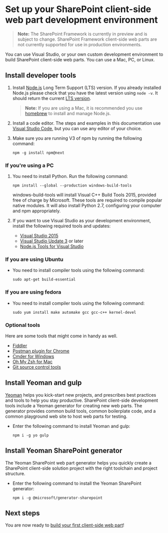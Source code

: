 # Set up your SharePoint client-side web part development environment

>**Note:** The SharePoint Framework is currently in preview and is subject to change. SharePoint Framework client-side web parts are not currently supported for use in production environments.

You can use Visual Studio, or your own custom development environment to build SharePoint client-side web parts. You can use a Mac, PC, or Linux.

## Install developer tools

1. Install [Node.js](https://nodejs.org/en/) Long Term Support (LTS) version. If you already installed Node.js please check that you have the latest version using `node -v`. It should return the current [LTS version](https://nodejs.org/en/download/). 
	>**Note:** If you are using a Mac, it is recommended you use [homebrew](http://brew.sh/) to install and manage Node.js. 
	
2. Install a code editor. The steps and examples in this documentation use [Visual Studio Code](https://code.visualstudio.com/), but you can use any editor of your choice. 

3. Make sure you are running V3 of npm by running the following command:
	
	```npm -g install npm@next```

### If you're using a PC

1. You need to install Python. Run the following command:
	
	```npm install --global --production windows-build-tools```
	
	windows-build-tools will install Visual C++ Build Tools 2015, provided free of charge by Microsoft. These tools are required to compile popular native modules. It will also install Python 2.7, configuring your computer and npm appropriately. 
	
2. If you want to use Visual Studio as your development environment, install the following required tools and updates:
	* [Visual Studio 2015](https://go.microsoft.com/fwlink/?LinkId=691978&clcid=0x409)
	* [Visual Studio Update 3](https://www.visualstudio.com/en-us/news/releasenotes/vs2015-update3-vs) or later
	* [Node.js Tools for Visual Studio](https://aka.ms/getntvs)

### If you are using Ubuntu

* You need to install compiler tools using the following command:
	
	```
	sudo apt-get build-essential
	```

### If you are using fedora

* You need to install compiler tools using the following command:
	
	```
	sudo yum install make automake gcc gcc-c++ kernel-devel
	```

### Optional tools

Here are some tools that might come in handy as well.

* [Fiddler](http://www.telerik.com/fiddler)
* [Postman plugin for Chrome](https://www.getpostman.com/docs/introduction)
* [Cmder for Windows](http://cmder.net/)
* [Oh My Zsh for Mac](http://ohmyz.sh/)
* [Git source control tools](https://git-scm.com/)

## Install Yeoman and gulp

[Yeoman](http://yeoman.io/) helps you kick-start new projects, and prescribes best practices and tools to help you stay productive. SharePoint client-side development tools include a Yeoman generator for creating new web parts. The generator provides common build tools, common boilerplate code, and a common playground web site to host web parts for testing.

* Enter the following command to install Yeoman and gulp:
	
	```
	npm i -g yo gulp
	```

## Install Yeoman SharePoint generator

The Yeoman SharePoint web part generator helps you quickly create a SharePoint client-side solution project with the right toolchain and project structure.

* Enter the following command to install the Yeoman SharePoint generator:
	
	```
	npm i -g @microsoft/generator-sharepoint 
	```

## Next steps

You are now ready to [build your first client-side web part](web-parts/build-a-hello-world-web-part)!
